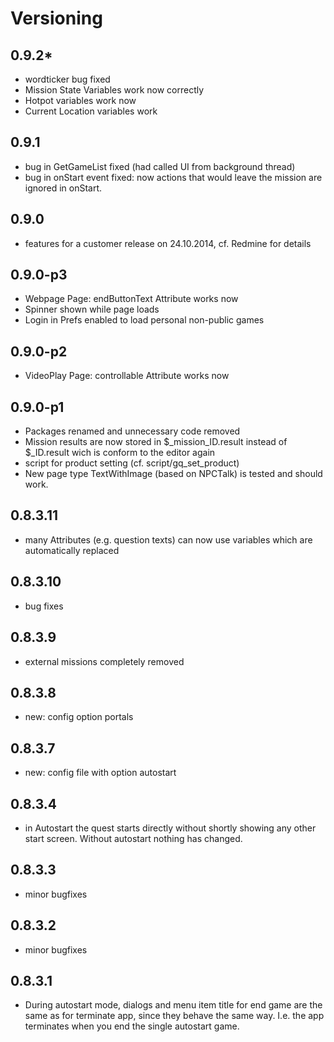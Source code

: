 # Versioning #

## 0.9.2* ##

- wordticker bug fixed
- Mission State Variables work now correctly
- Hotpot variables work now
- Current Location variables work 

## 0.9.1 ##

- bug in GetGameList fixed (had called UI from background thread)
- bug in onStart event fixed: now actions that would leave the mission are ignored in onStart.

## 0.9.0 ##

- features for a customer release on 24.10.2014, cf. Redmine for details

## 0.9.0-p3 ##

- Webpage Page: endButtonText Attribute works now
- Spinner shown while page loads
- Login in Prefs enabled to load personal non-public games

## 0.9.0-p2 ##

- VideoPlay Page: controllable Attribute works now

## 0.9.0-p1 ##

- Packages renamed and unnecessary code removed
- Mission results are now stored in $_mission_ID.result instead of $_ID.result wich is conform to the editor again
- script for product setting (cf. script/gq_set_product)
- New page type TextWithImage (based on NPCTalk) is tested and should work.

## 0.8.3.11 ##

- many Attributes (e.g. question texts) can now use variables which are automatically replaced

## 0.8.3.10 ##

- bug fixes

## 0.8.3.9 ##

- external missions completely removed 

## 0.8.3.8 ##

- new: config option portals 

## 0.8.3.7 ##

- new: config file with option autostart

## 0.8.3.4 ##

- in Autostart the quest starts directly without shortly showing any other start screen. Without autostart nothing has changed.

## 0.8.3.3 ##

- minor bugfixes

## 0.8.3.2 ##

- minor bugfixes

## 0.8.3.1 ##

- During autostart mode, dialogs and menu item title for end game are the same as for terminate app, since they behave the same way. I.e. the app terminates when you end the single autostart game.